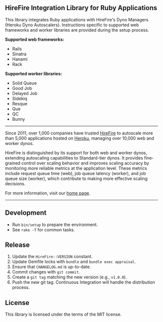 ## HireFire Integration Library for Ruby Applications

This library integrates Ruby applications with HireFire's Dyno Managers (Heroku Dyno Autoscalers). Instructions specific to supported web frameworks and worker libraries are provided during the setup process.

**Supported web frameworks:**

- Rails
- Sinatra
- Hanami
- Rack

**Supported worker libraries:**

- Solid Queue
- Good Job
- Delayed Job
- Sidekiq
- Resque
- Que
- QC
- Bunny

---

Since 2011, over 1,000 companies have trusted [HireFire] to autoscale more than 5,000 applications hosted on [Heroku], managing over 10,000 web and worker dynos.

HireFire is distinguished by its support for both web and worker dynos, extending autoscaling capabilities to Standard-tier dynos. It provides fine-grained control over scaling behavior and improves scaling accuracy by monitoring more reliable metrics at the application level. These metrics include request queue time (web), job queue latency (worker), and job queue size (worker), which contribute to making more effective scaling decisions.

For more information, visit our [home page][HireFire].

---

## Development

- Run `bin/setup` to prepare the environment.
- See `rake -T` for common tasks.

## Release

1. Update the `HireFire::VERSION` constant.
2. Update Gemfile locks with `bundle` and `bundle exec appraisal`.
3. Ensure that `CHANGELOG.md` is up-to-date.
4. Commit changes with `git commit`.
5. Create a `git tag` matching the new version (e.g., `v1.0.0`).
6. Push the new git tag. Continuous Integration will handle the distribution process.

## License

This library is licensed under the terms of the MIT license.

[HireFire]: https://hirefire.io/
[Heroku]: https://heroku.com/
